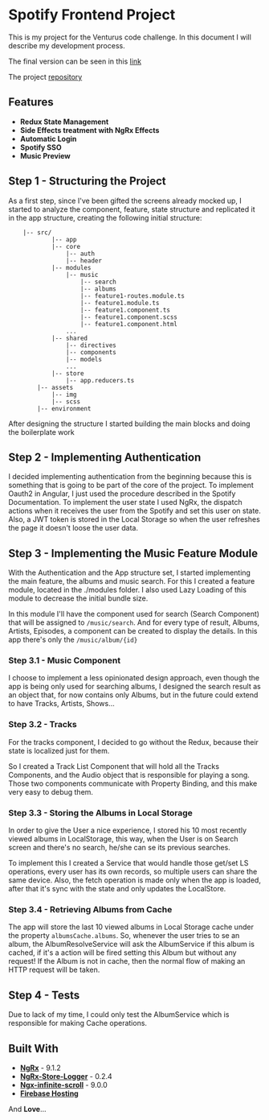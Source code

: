 # Spotify Frontend Project

This is my project for the Venturus code challenge. In this document I will describe my development process.

The final version can be seen in this [link](https://ng-spotify-project.web.app/)

The project [repository](https://github.com/du-almeidalima/ng-spotify-project)

## Features
* **Redux State Management**
* **Side Effects treatment with NgRx Effects**
* **Automatic Login**
* **Spotify SSO**
* **Music Preview**

## Step 1 - Structuring the Project

As a first step, since I've been gifted the screens already mocked up, I started to analyze the component, feature, state structure and replicated it in the app structure, creating the
following initial structure: 
```
    |-- src/
            |-- app
            |-- core
                |-- auth
                |-- header
            |-- modules
                |-- music
                    |-- search
                    |-- albums
                    |-- feature1-routes.module.ts
                    |-- feature1.module.ts
                    |-- feature1.component.ts
                    |-- feature1.component.scss
                    |-- feature1.component.html
                ...
            |-- shared
                |-- directives
                |-- components
                |-- models
                ...
            |-- store
                |-- app.reducers.ts
        |-- assets
            |-- img
            |-- scss
        |-- environment
```

After designing the structure I started building the main blocks and doing the boilerplate work

## Step 2 - Implementing Authentication

I decided implementing authentication from the beginning because this is something that is going to 
be part of the core of the project. To implement Oauth2 in Angular, I just used the procedure described in the Spotify 
Documentation. To implement the user state I used NgRx, the dispatch actions when it receives the user from the Spotify and set this user
on state. Also, a JWT token is stored in the Local Storage so when the user refreshes the page it doesn't loose the user data.

## Step 3 - Implementing the Music Feature Module

With the Authentication and the App structure set, I started implementing the main feature, the albums and music search. For this
I created a feature module, located in the ./modules folder. I also used Lazy Loading of this module to decrease the initial bundle size.

In this module I'll have the component used for search (Search Component) that will be assigned to ``/music/search``. And for every type
of result, Albums, Artists, Episodes, a component can be created to display the details. In this app there's only the ``/music/album/{id}``

### Step 3.1 - Music Component

I choose to implement a less opinionated design approach, even though the app is being only used for searching albums, I designed the 
search result as an object that, for now contains only Albums, but in the future could extend to have Tracks, Artists, Shows...

### Step 3.2 - Tracks

For the tracks component, I decided to go without the Redux, because their state is localized just for them.

So I created a Track List Component that will hold all the Tracks Components, and the Audio object that is responsible for 
playing a song. Those two components communicate with Property Binding, and this make very easy to debug them.

### Step 3.3 - Storing the Albums in Local Storage

In order to give the User a nice experience, I stored his 10 most recently viewed albums in LocalStorage, this way, when the User
is on Search screen and there's no search, he/she can se its previous searches.

To implement this I created a Service that would handle those get/set LS operations, every user has its own records, so multiple users
can share the same device. Also, the fetch operation is made only when the app is loaded, after that it's sync with the state and only updates
the LocalStore.

### Step 3.4 - Retrieving Albums from Cache

The app will store the last 10 viewed albums in Local Storage cache under the property ``albumsCache.albums``. So, whenever the user tries
to se an album, the AlbumResolveService will ask the AlbumService if this album is cached, if it's a action will be fired setting this Album
but without any request! If the Album is not in cache, then the normal flow of making an HTTP request will be taken.

## Step 4 - Tests

Due to lack of my time, I could only test the AlbumService which is responsible for making Cache operations.


## Built With
* **[NgRx](https://ngrx.io/)** - 9.1.2
* **[NgRx-Store-Logger](https://www.npmjs.com/package/ngrx-store-logger)** - 0.2.4
* **[Ngx-infinite-scroll](https://github.com/orizens/ngx-infinite-scroll)** - 9.0.0
* **[Firebase Hosting](https://firebase.google.com/docs/hosting)**

And <b>Love</b>...
